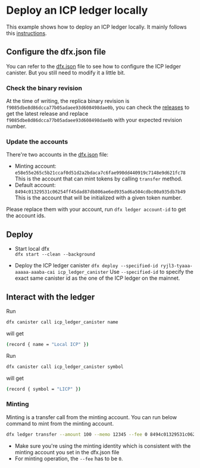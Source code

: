 # Deploy an ICP ledger locally

This example shows how to deploy an ICP ledger locally. It mainly follows this [instructions](https://internetcomputer.org/docs/current/developer-docs/defi/tokens/ledger/setup/icp_ledger_setup#deploying-the-ledger-locally). 


## Configure the dfx.json file

You can refer to the [dfx.json](./dfx.json) file to see how to configure the ICP ledger canister. But you still need to modify it a little bit.

### Check the binary revision

At the time of writing, the replica binary revision is `f9085dbe8d86dcca77b05adaee93d608498dae0b`, you can check the [releases](https://dashboard.internetcomputer.org/releases) to get the latest release and replace `f9085dbe8d86dcca77b05adaee93d608498dae0b` with your expected revision number.

### Update the accounts

There're two accounts in the [dfx.json](./dfx.json) file:
- Minting account: `e58e55e265c5b21ccaf0d51d2a2bdaca7c6fae990dd440919c7148e9d621fc78`
  This is the account that can mint tokens by calling `transfer` method.
- Default account: `8494c01329531c06254ff45dad87db806ae6ed935ad6a504cdbc00a935db7b49`
  This is the account that will be initialized with a given token number.

Please replace them with your account, run `dfx ledger account-id` to get the account ids.

## Deploy

- Start local dfx  
  `dfx start --clean --background`

- Deploy the ICP ledger canister
  `dfx deploy --specified-id ryjl3-tyaaa-aaaaa-aaaba-cai icp_ledger_canister`
  Use `--specified-id` to specify the exact same canister id as the one of the ICP ledger on the mainnet.

## Interact with the ledger

Run
```bash
dfx canister call icp_ledger_canister name
```
will get
```bash
(record { name = "Local ICP" })
```

Run
```bash
dfx canister call icp_ledger_canister symbol
```
will get
```bash
(record { symbol = "LICP" })
```

### Minting

Minting is a transfer call from the minting account. You can run below command to mint from the minting account.

```bash
dfx ledger transfer --amount 100 --memo 12345 --fee 0 8494c01329531c06254ff45dad87db806ae6ed935ad6a504cdbc00a935db7b49 --identity minter
```

- Make sure you're using the minting identity which is consistent with the minting account you set in the dfx.json file
- For minting operation, the `--fee` has to be `0`.
